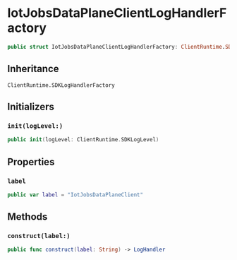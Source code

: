 # IotJobsDataPlaneClientLogHandlerFactory

``` swift
public struct IotJobsDataPlaneClientLogHandlerFactory: ClientRuntime.SDKLogHandlerFactory 
```

## Inheritance

`ClientRuntime.SDKLogHandlerFactory`

## Initializers

### `init(logLevel:)`

``` swift
public init(logLevel: ClientRuntime.SDKLogLevel) 
```

## Properties

### `label`

``` swift
public var label = "IotJobsDataPlaneClient"
```

## Methods

### `construct(label:)`

``` swift
public func construct(label: String) -> LogHandler 
```
